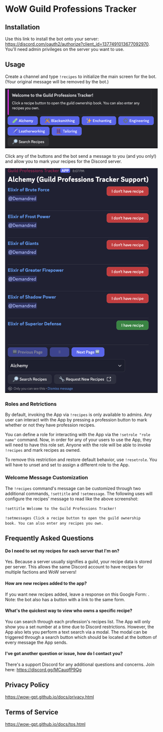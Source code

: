 # WoW Guild Professions Tracker

## Installation

Use this link to install the bot onto your server: <a href="https://discord.com/oauth2/authorize?client_id=1377491013677092970">https://discord.com/oauth2/authorize?client_id=1377491013677092970</a>.  You'll need admin privileges on the server you want to use.

## Usage
Create a channel and type <code>!recipes</code> to initialize the main screen for the bot.  (Your original message will be removed by the bot.)
                
<img width="500" src="main.png" />

Click any of the buttons and the bot send a message to you (and you only!) and allow you to mark your recipes for the Discord server.

<img width="500" src="book.png" />

### Roles and Retrictions
By default, invoking the App via <code>!recipes</code> is only available to admins.  Any user can interact with the App by pressing a profession button to mark whether or not they have profession recipes.

You can define a role for interacting with the App via the <code>!setrole "role name"</code> command.  Now, in order for any of your users to use the App, they will need to have this role set.  Anyone with the role will be able to invoke <code>!recipes</code> and mark recipes as owned.

To remove this restriction and restore default behavior, use <code>!resetrole</code>.  You will have to unset and set to assign a different role to the App.

### Welcome Message Customization
The <code>!recipes</code> command's message can be customized through two additional commands, <code>!settitle</code> and <code>!setmessage</code>.  The following uses will configure the recipes' message to read like the above screenshot:

<code>!settitle Welcome to the Guild Professions Tracker!</code>

<code>!setmessages Click a recipe button to open the guild ownership book. You can also enter any recipes you own.</code>

## Frequently Asked Questions

#### Do I need to set my recipes for each server that I'm on?
Yes.  Because a server usually signifies a guild, your recipe data is stored per server.  This allows the same Discord account to have recipes for multiple factions and WoW servers!

#### How are new recipes added to the app?
If you want new recipes added, leave a response on this Google Form: <a href="https://docs.google.com/forms/d/e/1FAIpQLSfH2Jm-jeN89_lrcyDUp2zZL9S_YSyaEstQzcEgTQl-yv_nZw/viewform?usp=dialog"></a>.  Note: the bot also has a button with a link to the same form.

#### What's the quickest way to view who owns a specific recipe?
You can search through each profession's recipes list.  The App will only show you a set number at a time due to Discord restrictions.  However, the App also lets you perform a text search via a modal.  The modal can be triggered through a search button which should be located at the bottom of every message the App sends.

#### I've got another question or issue, how do I contact you?
There's a support Discord for any additional questions and concerns.  Join here: <a href="https://discord.gg/MCauqfP9Qg">https://discord.gg/MCauqfP9Qg</a>

## Privacy Policy
<a href="https://wow-gpt.github.io/docs/privacy.html">https://wow-gpt.github.io/docs/privacy.html</a>

## Terms of Service
<a href="https://wow-gpt.github.io/docs/tos.html">https://wow-gpt.github.io/docs/tos.html</a>

